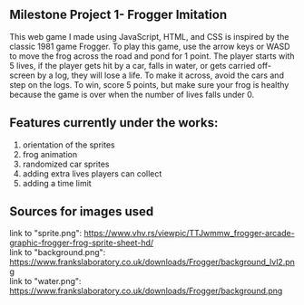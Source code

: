 ## Milestone Project 1- Frogger Imitation 

This web game I made using JavaScript, HTML, and CSS is inspired by the classic 1981 game Frogger. To play this game, use the arrow keys or WASD to move the frog across the road and pond for 1 point. The player starts with 5 lives, if the player gets hit by a car, falls in water, or gets carried off-screen by a log, they will lose a life. To make it across, avoid the cars and step on the logs. To win, score 5 points, but make sure your frog is healthy because the game is over when the number of lives falls under 0.

## Features currently under the works: 
1. orientation of the sprites
2. frog animation
3. randomized car sprites
4. adding extra lives players can collect
5. adding a time limit

## Sources for images used

link to "sprite.png": https://www.vhv.rs/viewpic/TTJwmmw_frogger-arcade-graphic-frogger-frog-sprite-sheet-hd/<br>
link to "background.png": https://www.frankslaboratory.co.uk/downloads/Frogger/background_lvl2.png<br>
link to "water.png": https://www.frankslaboratory.co.uk/downloads/Frogger/background.png<br>
